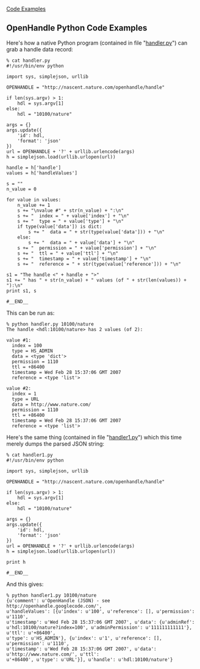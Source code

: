 [Code Examples](OpenHandleCodeExamples.md)
## OpenHandle Python Code Examples ##

Here's how a native Python program (contained in file "[handler.py](http://nurture.nature.com/tony/openhandle/code/python/handler.py)") can grab a handle data record:

```
% cat handler.py
#!/usr/bin/env python

import sys, simplejson, urllib

OPENHANDLE = "http://nascent.nature.com/openhandle/handle"

if len(sys.argv) > 1:
    hdl = sys.argv[1]
else:
    hdl = "10100/nature"

args = {}
args.update({
    'id': hdl,
    'format': 'json'
})
url = OPENHANDLE + '?' + urllib.urlencode(args)
h = simplejson.load(urllib.urlopen(url))

handle = h['handle']
values = h['handleValues']

s = ""
n_value = 0

for value in values:
    n_value += 1
    s += "\nvalue #" + str(n_value) + ":\n"
    s += "  index = " + value['index'] + "\n"
    s += "  type = " + value['type'] + "\n"
    if type(value['data']) is dict:
        s += "  data = " + str(type(value['data'])) + "\n"
    else:
        s += "  data = " + value['data'] + "\n"
    s += "  permission = " + value['permission'] + "\n"
    s += "  ttl = " + value['ttl'] + "\n"
    s += "  timestamp = " + value['timestamp'] + "\n"
    s += "  reference = " + str(type(value['reference'])) + "\n"

s1 = "The handle <" + handle + ">"
s1 += " has " + str(n_value) + " values (of " + str(len(values)) + "):\n"
print s1, s

#__END__
```


This can be run as:
```
% python handler.py 10100/nature
The handle <hdl:10100/nature> has 2 values (of 2):

value #1:
  index = 100
  type = HS_ADMIN
  data = <type 'dict'>
  permission = 1110
  ttl = +86400
  timestamp = Wed Feb 28 15:37:06 GMT 2007
  reference = <type 'list'>

value #2:
  index = 1
  type = URL
  data = http://www.nature.com/
  permission = 1110
  ttl = +86400
  timestamp = Wed Feb 28 15:37:06 GMT 2007
  reference = <type 'list'>

```

Here's the same thing (contained in file "[handler1.py](http://nurture.nature.com/tony/openhandle/code/python/handler1.py)") which this time merely dumps the parsed JSON string:
```
% cat handler1.py
#!/usr/bin/env python

import sys, simplejson, urllib

OPENHANDLE = "http://nascent.nature.com/openhandle/handle"

if len(sys.argv) > 1:
    hdl = sys.argv[1]
else:
    hdl = "10100/nature"

args = {}
args.update({
    'id': hdl,
    'format': 'json'
})
url = OPENHANDLE + '?' + urllib.urlencode(args)
h = simplejson.load(urllib.urlopen(url))

print h

#__END__
```

And this gives:
```
% python handler1.py 10100/nature
{u'comment': u'OpenHandle (JSON) - see http://openhandle.googlecode.com/',
u'handleValues': [{u'index': u'100', u'reference': [], u'permission': u'1110',
u'timestamp': u'Wed Feb 28 15:37:06 GMT 2007', u'data': {u'adminRef':
u'hdl:10100/nature?index=100', u'adminPermission': u'111111111111'}, u'ttl': u'+86400',
u'type': u'HS_ADMIN'}, {u'index': u'1', u'reference': [], u'permission': u'1110',
u'timestamp': u'Wed Feb 28 15:37:06 GMT 2007', u'data': u'http://www.nature.com/', u'ttl':
u'+86400', u'type': u'URL'}], u'handle': u'hdl:10100/nature'}
```